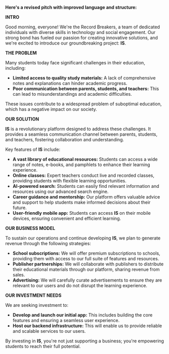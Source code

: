 **Here's a revised pitch with improved language and structure:**

**INTRO**

Good morning, everyone! We're the Record Breakers, a team of dedicated individuals with diverse skills in technology and social engagement. Our strong bond has fueled our passion for creating innovative solutions, and we're excited to introduce our groundbreaking project: **IS**.

**THE PROBLEM**

Many students today face significant challenges in their education, including:

* **Limited access to quality study materials:** A lack of comprehensive notes and explanations can hinder academic progress.
* **Poor communication between parents, students, and teachers:** This can lead to misunderstandings and academic difficulties. 

These issues contribute to a widespread problem of suboptimal education, which has a negative impact on our society.

**OUR SOLUTION**

**IS** is a revolutionary platform designed to address these challenges. It provides a seamless communication channel between parents, students, and teachers, fostering collaboration and understanding. 

Key features of **IS** include:

* **A vast library of educational resources:** Students can access a wide range of notes, e-books, and pamphlets to enhance their learning experience.
* **Online classes:** Expert teachers conduct live and recorded classes, providing students with flexible learning opportunities.
* **AI-powered search:** Students can easily find relevant information and resources using our advanced search engine.
* **Career guidance and mentorship:** Our platform offers valuable advice and support to help students make informed decisions about their future.
* **User-friendly mobile app:** Students can access **IS** on their mobile devices, ensuring convenient and efficient learning.

**OUR BUSINESS MODEL**

To sustain our operations and continue developing **IS**, we plan to generate revenue through the following strategies:

* **School subscriptions:** We will offer premium subscriptions to schools, providing them with access to our full suite of features and resources.
* **Publisher partnerships:** We will collaborate with publishers to distribute their educational materials through our platform, sharing revenue from sales.
* **Advertising:** We will carefully curate advertisements to ensure they are relevant to our users and do not disrupt the learning experience.

**OUR INVESTMENT NEEDS**

We are seeking investment to:

* **Develop and launch our initial app:** This includes building the core features and ensuring a seamless user experience.
* **Host our backend infrastructure:** This will enable us to provide reliable and scalable services to our users.

By investing in **IS**, you're not just supporting a business; you're empowering students to reach their full potential.

